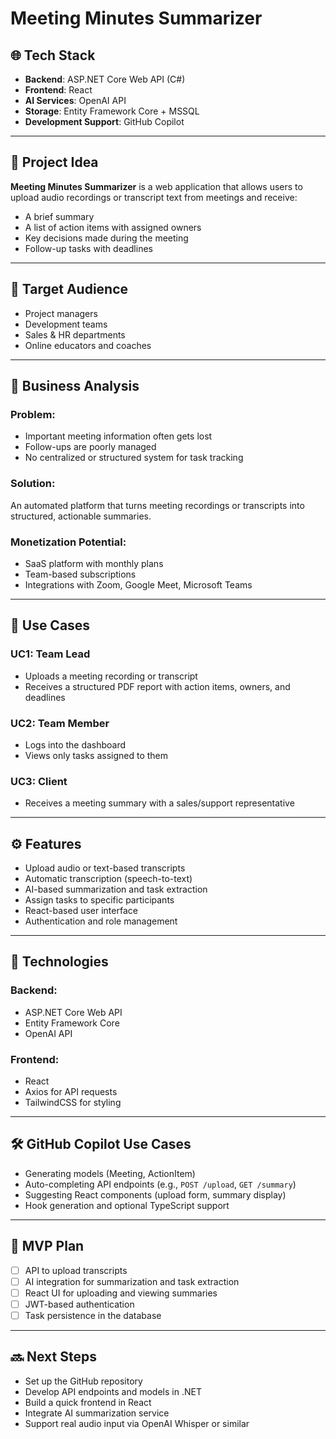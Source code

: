 # Meeting Minutes Summarizer

## 🌐 Tech Stack

- **Backend**: ASP.NET Core Web API (C#)
- **Frontend**: React
- **AI Services**: OpenAI API
- **Storage**: Entity Framework Core + MSSQL
- **Development Support**: GitHub Copilot

---

## 🧠 Project Idea

**Meeting Minutes Summarizer** is a web application that allows users to upload audio recordings or transcript text from meetings and receive:

- A brief summary
- A list of action items with assigned owners
- Key decisions made during the meeting
- Follow-up tasks with deadlines

---

## 👤 Target Audience

- Project managers
- Development teams
- Sales & HR departments
- Online educators and coaches

---

## 💼 Business Analysis

### Problem:
- Important meeting information often gets lost
- Follow-ups are poorly managed
- No centralized or structured system for task tracking

### Solution:
An automated platform that turns meeting recordings or transcripts into structured, actionable summaries.

### Monetization Potential:
- SaaS platform with monthly plans
- Team-based subscriptions
- Integrations with Zoom, Google Meet, Microsoft Teams

---

## 👥 Use Cases

### UC1: Team Lead

- Uploads a meeting recording or transcript
- Receives a structured PDF report with action items, owners, and deadlines

### UC2: Team Member

- Logs into the dashboard
- Views only tasks assigned to them

### UC3: Client

- Receives a meeting summary with a sales/support representative

---

## ⚙️ Features

- Upload audio or text-based transcripts
- Automatic transcription (speech-to-text)
- AI-based summarization and task extraction
- Assign tasks to specific participants
- React-based user interface
- Authentication and role management

---

## 🔧 Technologies

### Backend:
- ASP.NET Core Web API
- Entity Framework Core
- OpenAI API

### Frontend:
- React
- Axios for API requests
- TailwindCSS for styling

---

## 🛠️ GitHub Copilot Use Cases

- Generating models (Meeting, ActionItem)
- Auto-completing API endpoints (e.g., `POST /upload`, `GET /summary`)
- Suggesting React components (upload form, summary display)
- Hook generation and optional TypeScript support

---

## 🧪 MVP Plan

- [ ] API to upload transcripts
- [ ] AI integration for summarization and task extraction
- [ ] React UI for uploading and viewing summaries
- [ ] JWT-based authentication
- [ ] Task persistence in the database

---

## 🔜 Next Steps

- Set up the GitHub repository
- Develop API endpoints and models in .NET
- Build a quick frontend in React
- Integrate AI summarization service
- Support real audio input via OpenAI Whisper or similar

